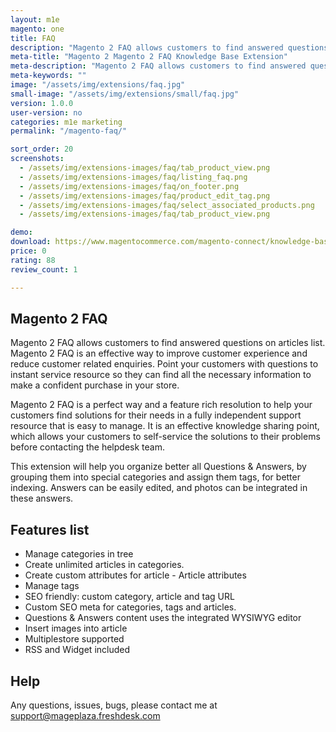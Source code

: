 ```yaml
---
layout: m1e
magento: one
title: FAQ
description: "Magento 2 FAQ allows customers to find answered questions on articles list."
meta-title: "Magento 2 Magento 2 FAQ Knowledge Base Extension"
meta-description: "Magento 2 FAQ allows customers to find answered questions on articles list."
meta-keywords: ""
image: "/assets/img/extensions/faq.jpg"
small-image: "/assets/img/extensions/small/faq.jpg"
version: 1.0.0
user-version: no
categories: m1e marketing
permalink: "/magento-faq/"

sort_order: 20
screenshots:
  - /assets/img/extensions-images/faq/tab_product_view.png
  - /assets/img/extensions-images/faq/listing_faq.png
  - /assets/img/extensions-images/faq/on_footer.png
  - /assets/img/extensions-images/faq/product_edit_tag.png
  - /assets/img/extensions-images/faq/select_associated_products.png
  - /assets/img/extensions-images/faq/tab_product_view.png

demo: 
download: https://www.magentocommerce.com/magento-connect/knowledge-base-5.html
price: 0
rating: 88
review_count: 1

---
```


Magento 2 FAQ
-----------------

Magento 2 FAQ allows customers to find answered questions on articles list. Magento 2 FAQ is an effective way to improve customer experience and reduce customer related enquiries. Point your customers with questions to instant service resource so they can find all the necessary information to make a confident purchase in your store.

Magento 2 FAQ is a perfect way and a feature rich resolution to help your customers find solutions for their needs in a fully independent support resource that is easy to manage. It is an effective knowledge sharing point, which allows your customers to self-service the solutions to their problems before contacting the helpdesk team.

This extension will help you organize better all Questions & Answers, by grouping them into special categories and assign them tags, for better indexing. Answers can be easily edited, and photos can be integrated in these answers.

Features list
--------------------

- Manage categories in tree 
- Create unlimited articles in categories. 
- Create custom attributes for article - Article attributes 
- Manage tags 
- SEO friendly: custom category, article and tag URL 
- Custom SEO meta for categories, tags and articles. 
- Questions & Answers content uses the integrated WYSIWYG editor 
- Insert images into article 
- Multiplestore supported 
- RSS and Widget included 

Help
--------------------
Any questions, issues, bugs, please contact me at support@mageplaza.freshdesk.com